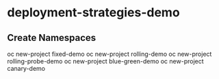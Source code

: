# deployment-strategies-demo

## Create Namespaces
oc new-project fixed-demo
oc new-project rolling-demo
oc new-project rolling-probe-demo
oc new-project blue-green-demo
oc new-project canary-demo